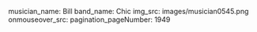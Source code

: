 musician_name: Bill
band_name: Chic
img_src: images/musician0545.png
onmouseover_src: 
pagination_pageNumber: 1949